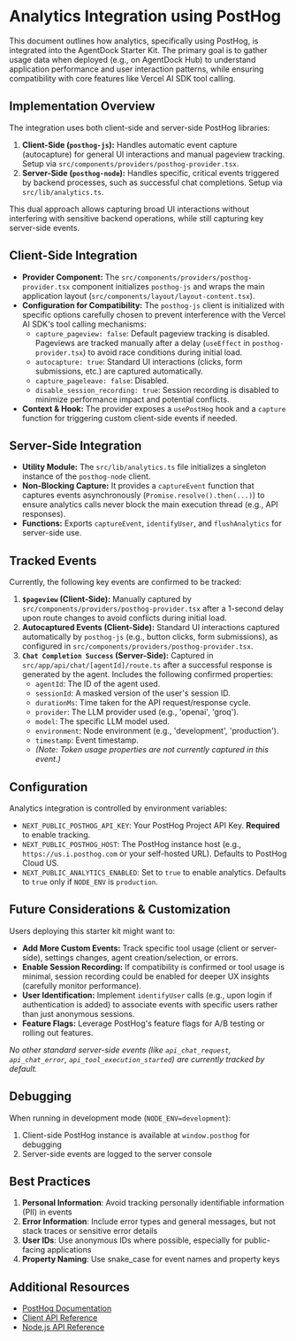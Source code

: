# Analytics Integration using PostHog

This document outlines how analytics, specifically using PostHog, is integrated into the AgentDock Starter Kit. The primary goal is to gather usage data when deployed (e.g., on AgentDock Hub) to understand application performance and user interaction patterns, while ensuring compatibility with core features like Vercel AI SDK tool calling.

## Implementation Overview

The integration uses both client-side and server-side PostHog libraries:

1.  **Client-Side (`posthog-js`):** Handles automatic event capture (autocapture) for general UI interactions and manual pageview tracking. Setup via `src/components/providers/posthog-provider.tsx`.
2.  **Server-Side (`posthog-node`):** Handles specific, critical events triggered by backend processes, such as successful chat completions. Setup via `src/lib/analytics.ts`.

This dual approach allows capturing broad UI interactions without interfering with sensitive backend operations, while still capturing key server-side events.

## Client-Side Integration

*   **Provider Component:** The `src/components/providers/posthog-provider.tsx` component initializes `posthog-js` and wraps the main application layout (`src/components/layout/layout-content.tsx`).
*   **Configuration for Compatibility:** The `posthog-js` client is initialized with specific options carefully chosen to prevent interference with the Vercel AI SDK's tool calling mechanisms:
    *   `capture_pageview: false`: Default pageview tracking is disabled. Pageviews are tracked manually after a delay (`useEffect` in `posthog-provider.tsx`) to avoid race conditions during initial load.
    *   `autocapture: true`: Standard UI interactions (clicks, form submissions, etc.) are captured automatically.
    *   `capture_pageleave: false`: Disabled.
    *   `disable_session_recording: true`: Session recording is disabled to minimize performance impact and potential conflicts.
*   **Context & Hook:** The provider exposes a `usePostHog` hook and a `capture` function for triggering custom client-side events if needed.

## Server-Side Integration

*   **Utility Module:** The `src/lib/analytics.ts` file initializes a singleton instance of the `posthog-node` client.
*   **Non-Blocking Capture:** It provides a `captureEvent` function that captures events asynchronously (`Promise.resolve().then(...)`) to ensure analytics calls never block the main execution thread (e.g., API responses).
*   **Functions:** Exports `captureEvent`, `identifyUser`, and `flushAnalytics` for server-side use.

## Tracked Events

Currently, the following key events are confirmed to be tracked:

1.  **`$pageview` (Client-Side):** Manually captured by `src/components/providers/posthog-provider.tsx` after a 1-second delay upon route changes to avoid conflicts during initial load.
2.  **Autocaptured Events (Client-Side):** Standard UI interactions captured automatically by `posthog-js` (e.g., button clicks, form submissions), as configured in `src/components/providers/posthog-provider.tsx`.
3.  **`Chat Completion Success` (Server-Side):** Captured in `src/app/api/chat/[agentId]/route.ts` after a successful response is generated by the agent. Includes the following confirmed properties:
    *   `agentId`: The ID of the agent used.
    *   `sessionId`: A masked version of the user's session ID.
    *   `durationMs`: Time taken for the API request/response cycle.
    *   `provider`: The LLM provider used (e.g., 'openai', 'groq').
    *   `model`: The specific LLM model used.
    *   `environment`: Node environment (e.g., 'development', 'production').
    *   `timestamp`: Event timestamp.
    *   *(Note: Token usage properties are not currently captured in this event.)*

## Configuration

Analytics integration is controlled by environment variables:

*   `NEXT_PUBLIC_POSTHOG_API_KEY`: Your PostHog Project API Key. **Required** to enable tracking.
*   `NEXT_PUBLIC_POSTHOG_HOST`: The PostHog instance host (e.g., `https://us.i.posthog.com` or your self-hosted URL). Defaults to PostHog Cloud US.
*   `NEXT_PUBLIC_ANALYTICS_ENABLED`: Set to `true` to enable analytics. Defaults to `true` only if `NODE_ENV` is `production`.

## Future Considerations & Customization

Users deploying this starter kit might want to:

*   **Add More Custom Events:** Track specific tool usage (client or server-side), settings changes, agent creation/selection, or errors.
*   **Enable Session Recording:** If compatibility is confirmed or tool usage is minimal, session recording could be enabled for deeper UX insights (carefully monitor performance).
*   **User Identification:** Implement `identifyUser` calls (e.g., upon login if authentication is added) to associate events with specific users rather than just anonymous sessions.
*   **Feature Flags:** Leverage PostHog's feature flags for A/B testing or rolling out features.

*No other standard server-side events (like `api_chat_request`, `api_chat_error`, `api_tool_execution_started`) are currently tracked by default.*

## Debugging

When running in development mode (`NODE_ENV=development`):

1. Client-side PostHog instance is available at `window.posthog` for debugging
2. Server-side events are logged to the server console

## Best Practices

1. **Personal Information**: Avoid tracking personally identifiable information (PII) in events
2. **Error Information**: Include error types and general messages, but not stack traces or sensitive error details
3. **User IDs**: Use anonymous IDs where possible, especially for public-facing applications
4. **Property Naming**: Use snake_case for event names and property keys

## Additional Resources

- [PostHog Documentation](https://posthog.com/docs)
- [Client API Reference](https://posthog.com/docs/api/js)
- [Node.js API Reference](https://posthog.com/docs/api/nodejs) 